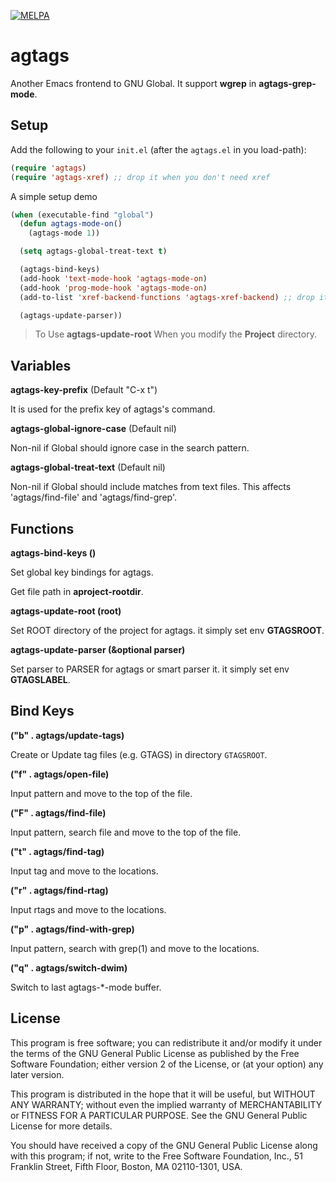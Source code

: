 [![MELPA](http://melpa.org/packages/agtags-badge.svg)](http://melpa.org/#/agtags)

agtags
========

Another Emacs frontend to GNU Global. It support **wgrep** in **agtags-grep-mode**.

Setup
-----

Add the following to your `init.el` (after the `agtags.el` in you load-path):

``` el
(require 'agtags)
(require 'agtags-xref) ;; drop it when you don't need xref
```

A simple setup demo

``` el
(when (executable-find "global")
  (defun agtags-mode-on()
    (agtags-mode 1))

  (setq agtags-global-treat-text t)

  (agtags-bind-keys)
  (add-hook 'text-mode-hook 'agtags-mode-on)
  (add-hook 'prog-mode-hook 'agtags-mode-on)
  (add-to-list 'xref-backend-functions 'agtags-xref-backend) ;; drop it when you don't need xref

  (agtags-update-parser))

```

> To Use **agtags-update-root** When you modify the **Project** directory.

Variables
-------

**agtags-key-prefix** (Default "C-x t")

It is used for the prefix key of agtags's command.

**agtags-global-ignore-case** (Default nil)

Non-nil if Global should ignore case in the search pattern.

**agtags-global-treat-text** (Default nil)

Non-nil if Global should include matches from text files. This affects 'agtags/find-file' and 'agtags/find-grep'.

Functions
-------

**agtags-bind-keys ()**

Set global key bindings for agtags.

Get file path in **aproject-rootdir**.

**agtags-update-root (root)**

Set ROOT directory of the project for agtags. it simply set env **GTAGSROOT**.

**agtags-update-parser (&optional parser)**

Set parser to PARSER for agtags or smart parser it. it simply set env **GTAGSLABEL**.

Bind Keys
-------

**("b" . agtags/update-tags)**

Create or Update tag files (e.g. GTAGS) in directory `GTAGSROOT`.

**("f" . agtags/open-file)**

Input pattern and move to the top of the file.

**("F" . agtags/find-file)**

Input pattern, search file and move to the top of the file.

**("t" . agtags/find-tag)**

Input tag and move to the locations.

**("r" . agtags/find-rtag)**

Input rtags and move to the locations.

**("p" . agtags/find-with-grep)**

Input pattern, search with grep(1) and move to the locations.

**("q" . agtags/switch-dwim)**

Switch to last agtags-*-mode buffer.

License
-------

This program is free software; you can redistribute it and/or modify it under
the terms of the GNU General Public License as published by the Free Software
Foundation; either version 2 of the License, or (at your option) any later
version.

This program is distributed in the hope that it will be useful, but WITHOUT ANY
WARRANTY; without even the implied warranty of MERCHANTABILITY or FITNESS FOR A
PARTICULAR PURPOSE.  See the GNU General Public License for more details.

You should have received a copy of the GNU General Public License along with
this program; if not, write to the Free Software Foundation, Inc., 51 Franklin
Street, Fifth Floor, Boston, MA 02110-1301, USA.

